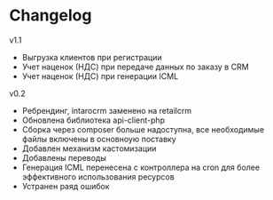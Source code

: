 Changelog
=========

v1.1

* Выгрузка клиентов при регистрации
* Учет наценок (НДС) при передаче данных по заказу в CRM
* Учет наценок (НДС) при генерации ICML

v0.2

* Ребрендинг, intarocrm заменено на retailcrm
* Обновлена библиотека api-client-php
* Сборка через composer больше надоступна, все необходимые файлы включены в основноую поставку
* Добавлен механизм кастомизации
* Добавлены переводы
* Генерация ICML перенесена с контроллера на cron для более эффективного использования ресурсов
* Устранен раяд ошибок

